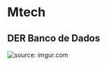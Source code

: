# Mtech

<h2> DER Banco de Dados </h2>

<img src="https://i.imgur.com/Crt5bBT.png" title="source: imgur.com"/>
